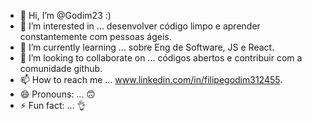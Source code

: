 - 👋 Hi, I’m @Godim23 :)
- 👀 I’m interested in ... desenvolver código limpo e aprender constantemente com pessoas ágeis.
- 🌱 I’m currently learning ... sobre Eng de Software, JS e React.
- 💞️ I’m looking to collaborate on ... códigos abertos e contribuir com a comunidade github.
- 📫 How to reach me ... www.linkedin.com/in/filipegodim312455.
- 😄 Pronouns: ... 🙃
- ⚡ Fun fact: ... 👌
<!---
Godim23/Godim23 is a ✨ special ✨ repository because its `README.md` (this file) appears on your GitHub profile.
You can click the Preview link to take a look at your changes.
--->
